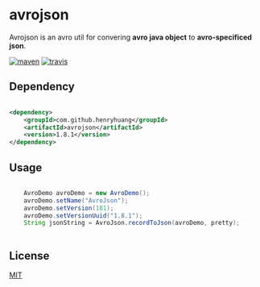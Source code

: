 # avrojson

Avrojson is an avro util for convering **avro java object** to **avro-specificed json**.

[![maven][maven-image]][maven-url]
[![travis][travis-image]][travis-url]

[maven-image]: https://img.shields.io/maven-central/v/com.github.henryhuang/avrojson.svg?style=flat-square
[maven-url]: https://github.com/henryhuang/avrojson
[travis-image]: https://img.shields.io/travis/henryhuang/avrojson.svg?style=flat-square
[travis-url]: https://travis-ci.org/henryhuang/avrojson

## Dependency

``` xml

<dependency>
    <groupId>com.github.henryhuang</groupId>
    <artifactId>avrojson</artifactId>
    <version>1.8.1</version>
</dependency>

```

## Usage

``` java

	AvroDemo avroDemo = new AvroDemo();
	avroDemo.setName("AvroJson");
	avroDemo.setVersion(181);
	avroDemo.setVersionUuid("1.8.1");
	String jsonString = AvroJson.recordToJson(avroDemo, pretty);
	
```

## License

[MIT](LICENSE)

